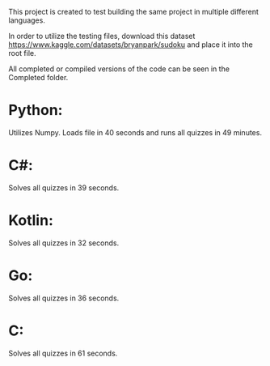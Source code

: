This project is created to test building the same project in multiple different languages.

In order to utilize the testing files, download this dataset https://www.kaggle.com/datasets/bryanpark/sudoku and place it into the root file.

All completed or compiled versions of the code can be seen in the Completed folder.

# Python:
  Utilizes Numpy.
  Loads file in 40 seconds and runs all quizzes in 49 minutes.  

# C#:
  Solves all quizzes in 39 seconds.

# Kotlin:
  Solves all quizzes in 32 seconds.

# Go:
  Solves all quizzes in 36 seconds.

# C:
  Solves all quizzes in 61 seconds.